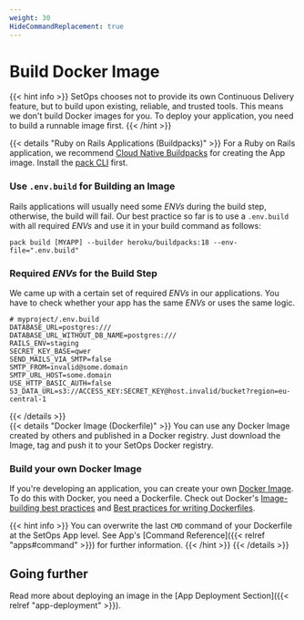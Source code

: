 ```yaml
---
weight: 30
HideCommandReplacement: true
---
```

# Build Docker Image

{{< hint info >}}
SetOps chooses not to provide its own Continuous Delivery feature, but to build upon existing, reliable, and trusted tools. This means we don't build Docker images for you. To deploy your application, you need to build a runnable image first.
{{< /hint >}}

{{< details "Ruby on Rails Applications (Buildpacks)" >}}
For a Ruby on Rails application, we recommend [Cloud Native Buildpacks](https://buildpacks.io/) for creating the App image. Install the [pack CLI](https://buildpacks.io/docs/tools/pack/) first.

### Use `.env.build` for Building an Image
Rails applications will usually need some _ENVs_ during the build step, otherwise, the build will fail. Our best practice so far is to use a `.env.build` with all required _ENVs_ and use it in your build command as follows:
```shell
pack build [MYAPP] --builder heroku/buildpacks:18 --env-file=".env.build"
```

### Required _ENVs_ for the Build Step
We came up with a certain set of required _ENVs_  in our applications. You have to check whether your app has the same _ENVs_ or uses the same logic.

```env
# myproject/.env.build
DATABASE_URL=postgres:///
DATABASE_URL_WITHOUT_DB_NAME=postgres:///
RAILS_ENV=staging
SECRET_KEY_BASE=qwer
SEND_MAILS_VIA_SMTP=false
SMTP_FROM=invalid@some.domain
SMTP_URL_HOST=some.domain
USE_HTTP_BASIC_AUTH=false
S3_DATA_URL=s3://ACCESS_KEY:SECRET_KEY@host.invalid/bucket?region=eu-central-1
```
{{< /details >}}
<br>
{{< details "Docker Image (Dockerfile)" >}}
You can use any Docker Image created by others and published in a Docker registry. Just download the Image, tag and push it to your SetOps Docker registry.

### Build your own Docker Image
If you're developing an application, you can create your own [Docker Image](https://docs.docker.com/get-started/overview/#docker-registries). To do this with Docker, you need a Dockerfile. Check out Docker's [Image-building best practices](https://docs.docker.com/get-started/09_image_best/) and [Best practices for writing Dockerfiles](https://docs.docker.com/develop/develop-images/dockerfile_best-practices/).

{{< hint info >}}
You can overwrite the last `CMD` command of your Dockerfile at the SetOps App level. See App's [Command Reference]({{< relref "apps#command" >}}) for further information.
{{< /hint >}}
{{< /details >}}

## Going further
Read more about deploying an image in the [App Deployment Section]({{< relref "app-deployment" >}}).
